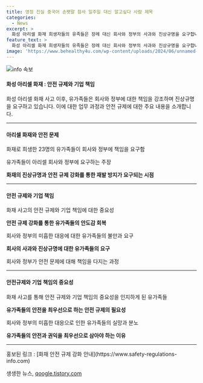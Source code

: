 ```yaml
---
title: 영정 진실 중국어 손팻말 참사 일주일 대신 알고싶다 사람 제목
categories:
  - News
excerpt: >
  화성 아리셀 화재 희생자들의 유족들은 장례 대신 회사와 정부의 사과와 진상규명을 요구합니다. 유족들은 분향소 앞에서 진실된 사죄와 진상규명을 요구하는 손팻말을 들며 분통을 터트리고, 아리셀 측의 사과에 대한 불만을 피력했습니다. 또한, 정부와 아리셀이 유족 개인이 아닌 협의회를 통해 소통하고, 유족 측 전문가를 진상 조사에 참여시켜 결과를 투명하게 공개할 것을 요구했습니다. 이에 정부는 유가족과 연결해 가능한 정책 대안을 모색하고 있다고 밝혔습니다.
feature_text: >
  화성 아리셀 화재 희생자들의 유족들은 장례 대신 회사와 정부의 사과와 진상규명을 요구합니다. 유족들은 분향소 앞에서 진실된 사죄와 진상규명을 요구하는 손팻말을 들며 분통을 터트리고, 아리셀 측의 사과에 대한 불만을 피력했습니다. 또한, 정부와 아리셀이 유족 개인이 아닌 협의회를 통해 소통하고, 유족 측 전문가를 진상 조사에 참여시켜 결과를 투명하게 공개할 것을 요구했습니다. 이에 정부는 유가족과 연결해 가능한 정책 대안을 모색하고 있다고 밝혔습니다.
image: 'https://www.behealthy4u.com/wp-content/uploads/2024/06/unnamed-file.png'
---
```


<p><img src="https://www.behealthy4u.com/wp-content/uploads/2024/06/unnamed-file.png" alt="info 속보" /></p>

<h4>화성 아리셀 화재 : 안전 규제와 기업 책임</h4>

<p data-ke-size="size16">화성 아리셀 화재 사고 이후, 유가족들은 회사와 정부에 대한 책임을 강조하며 진상규명을 요구하고 있습니다. 이에 대한 업무 과정과 안전 규제에 대한 주요 내용을 소개합니다.</p>

<hr />

<h4>아리셀 화재와 안전 문제</h4>

<p>화재로 희생한 23명의 유가족들이 회사와 정부에 책임을 요구함</p>

<p>유가족들이 아리셀 회사와 정부에 요구하는 주장</p>

<p><strong>화재의 진상규명과 안전 규제 강화를 통한 재발 방지가 요구되는 시점</strong></p>

<hr />

<h4>안전 규제와 기업 책임</h4>

<p>화재 사고의 안전 규제와 기업 책임에 대한 중요성</p>

<p><strong>안전 규제 강화를 통한 유가족들의 안도감 회복</strong></p>

<p>회사와 정부의 미흡한 대응에 대한 유가족들의 불만과 요구</p>

<p><strong>회사의 사과와 진상규명에 대한 유가족들의 요구</strong></p>

<p>회사와 정부가 안전 문제에 대해 책임을 다지는 과정</p>

<hr />

<h4>안전규제와 기업 책임의 중요성</h4>

<p>화재 사고를 통해 안전 규제와 기업 책임의 중요성을 인지하게 된 유가족들</p>

<p><strong>유가족들의 안전을 최우선으로 하는 안전 규제의 필요성</strong></p>

<p>회사와 정부의 미흡한 대응으로 인한 유가족들의 실망과 분노</p>

<p><strong>유가족들의 안전과 권익을 최우선으로 삼아야 하는 이유</strong></p>

<hr />

<p data-ke-size="size16">홍보된 링크 : [화재 안전 규제 강화 안내](https://www.safety-regulations-info.com)</p>
생생한 뉴스, <a href="https://qoogle.tistory.com" rel="dofollow">qoogle.tistory.com</a>


